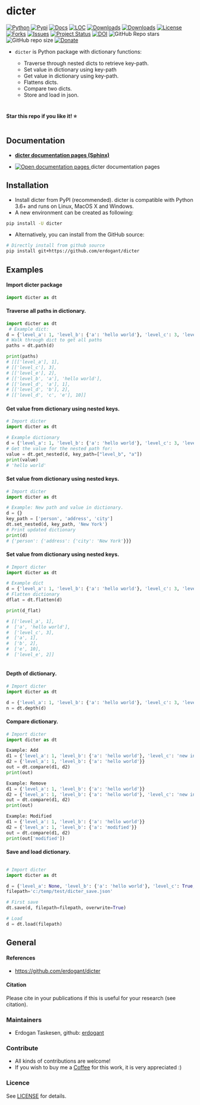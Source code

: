# dicter

[![Python](https://img.shields.io/pypi/pyversions/dicter)](https://img.shields.io/pypi/pyversions/dicter)
[![Pypi](https://img.shields.io/pypi/v/dicter)](https://pypi.org/project/dicter/)
[![Docs](https://img.shields.io/badge/Sphinx-Docs-Green)](https://erdogant.github.io/dicter/)
[![LOC](https://sloc.xyz/github/erdogant/dicter/?category=code)](https://github.com/erdogant/dicter/)
[![Downloads](https://static.pepy.tech/personalized-badge/dicter?period=month&units=international_system&left_color=grey&right_color=brightgreen&left_text=PyPI%20downloads/month)](https://pepy.tech/project/dicter)
[![Downloads](https://static.pepy.tech/personalized-badge/dicter?period=total&units=international_system&left_color=grey&right_color=brightgreen&left_text=Downloads)](https://pepy.tech/project/dicter)
[![License](https://img.shields.io/badge/license-MIT-green.svg)](https://github.com/erdogant/dicter/blob/master/LICENSE)
[![Forks](https://img.shields.io/github/forks/erdogant/dicter.svg)](https://github.com/erdogant/dicter/network)
[![Issues](https://img.shields.io/github/issues/erdogant/dicter.svg)](https://github.com/erdogant/dicter/issues)
[![Project Status](http://www.repostatus.org/badges/latest/active.svg)](http://www.repostatus.org/#active)
[![DOI](https://zenodo.org/badge/228166657.svg)](https://zenodo.org/badge/latestdoi/228166657)
![GitHub Repo stars](https://img.shields.io/github/stars/erdogant/dicter)
![GitHub repo size](https://img.shields.io/github/repo-size/erdogant/dicter)
[![Donate](https://img.shields.io/badge/Support%20this%20project-grey.svg?logo=github%20sponsors)](https://erdogant.github.io/dicter/pages/html/Documentation.html#)
<!---[![BuyMeCoffee](https://img.shields.io/badge/buymea-coffee-yellow.svg)](https://www.buymeacoffee.com/erdogant)-->
<!---[![Coffee](https://img.shields.io/badge/coffee-black-grey.svg)](https://erdogant.github.io/donate/?currency=USD&amount=5)-->


* ``dicter`` is Python package with dictionary functions:

	* Traverse through nested dicts to retrieve key-path.
	* Set value in dictionary using key-path
	* Get value in dictionary using key-path.
	* Flattens dicts.
	* Compare two dicts.
	* Store and load in json.



# 
**Star this repo if you like it! ⭐️**
#

## Documentation

* [**dicter documentation pages (Sphinx)**](https://erdogant.github.io/dicter/)

* <a href="https://erdogant.github.io/dicter/"> <img src="https://img.shields.io/badge/Sphinx-Docs-Green" alt="Open documentation pages"/> </a> dicter documentation pages 


## Installation
* Install dicter from PyPI (recommended). dicter is compatible with Python 3.6+ and runs on Linux, MacOS X and Windows. 
* A new environment can be created as following:


```bash
pip install -U dicter
```

* Alternatively, you can install from the GitHub source:
```bash
# Directly install from github source
pip install git+https://github.com/erdogant/dicter
```

## Examples

#### Import dicter package
```python
import dicter as dt
```

#### Traverse all paths in dictionary.
```python
import dicter as dt
 # Example dict:
d = {'level_a': 1, 'level_b': {'a': 'hello world'}, 'level_c': 3, 'level_d': {'a': 1, 'b': 2, 'c': {'e': 10}}, 'level_e': 2}
# Walk through dict to get all paths
paths = dt.path(d)

print(paths)
# [[['level_a'], 1],
# [['level_c'], 3],
# [['level_e'], 2],
# [['level_b', 'a'], 'hello world'],
# [['level_d', 'a'], 1],
# [['level_d', 'b'], 2],
# [['level_d', 'c', 'e'], 10]]
```

#### Get value from dictionary using nested keys.
```python
# Import dicter
import dicter as dt

# Example dictionary
d = {'level_a': 1, 'level_b': {'a': 'hello world'}, 'level_c': 3, 'level_d': {'a': 1, 'b': 2, 'c': {'e': 10}}, 'level_e': 2}
# Get the value for the nested path for:
value = dt.get_nested(d, key_path=["level_b", "a"])
print(value)
# 'hello world'

```

#### Set value from dictionary using nested keys.
```python
# Import dicter
import dicter as dt

# Example: New path and value in dictionary.
d = {}
key_path = ['person', 'address', 'city']
dt.set_nested(d, key_path, 'New York')
# Print updated dictionary
print(d)
# {'person': {'address': {'city': 'New York'}}}

```

#### Set value from dictionary using nested keys.
```python
# Import dicter
import dicter as dt

# Example dict
d = {'level_a': 1, 'level_b': {'a': 'hello world'}, 'level_c': 3, 'level_d': {'a': 1, 'b': 2, 'c': {'e': 10}}, 'level_e': 2}
# Flatten dictionary
dflat = dt.flatten(d)

print(d_flat)

# [['level_a', 1],
#  ['a', 'hello world'],
#  ['level_c', 3],
#  ['a', 1],
#  ['b', 2],
#  ['e', 10],
#  ['level_e', 2]]
 
```


#### Depth of dictionary.
```python
# Import dicter
import dicter as dt

d = {'level_a': 1, 'level_b': {'a': 'hello world'}, 'level_c': 3, 'level_d': {'a': 1, 'b': 2, 'c': {'e': 10}}, 'level_e': 2}
n = dt.depth(d)

```

#### Compare dictionary.
```python
# Import dicter
import dicter as dt

Example: Add
d1 = {'level_a': 1, 'level_b': {'a': 'hello world'}, 'level_c': 'new in d2'}
d2 = {'level_a': 1, 'level_b': {'a': 'hello world'}}
out = dt.compare(d1, d2)
print(out)

Example: Remove
d1 = {'level_a': 1, 'level_b': {'a': 'hello world'}}
d2 = {'level_a': 1, 'level_b': {'a': 'hello world'}, 'level_c': 'new in d2'}
out = dt.compare(d1, d2)
print(out)

Example: Modified
d1 = {'level_a': 1, 'level_b': {'a': 'hello world'}}
d2 = {'level_a': 1, 'level_b': {'a': 'modified'}}
out = dt.compare(d1, d2)
print(out['modified'])

```

#### Save and load dictionary.
```python

# Import dicter
import dicter as dt

d = {'level_a': None, 'level_b': {'a': 'hello world'}, 'level_c': True, 'level_d': 2.3, 'level_e': [[1,2,3], [1,2]]}
filepath='c:/temp/test/dicter_save.json'

# First save
dt.save(d, filepath=filepath, overwrite=True)

# Load
d = dt.load(filepath)
```

## General

#### References
* https://github.com/erdogant/dicter

#### Citation
Please cite in your publications if this is useful for your research (see citation).
   
### Maintainers
* Erdogan Taskesen, github: [erdogant](https://github.com/erdogant)

### Contribute
* All kinds of contributions are welcome!
* If you wish to buy me a <a href="https://www.buymeacoffee.com/erdogant">Coffee</a> for this work, it is very appreciated :)

### Licence
See [LICENSE](LICENSE) for details.
